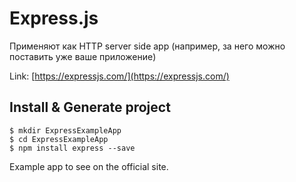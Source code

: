 # Express.js

Применяют как HTTP server side app (например, за него можно поставить уже ваше приложение)

Link: [https://expressjs.com/](https://expressjs.com/)

## Install & Generate project

```
$ mkdir ExpressExampleApp
$ cd ExpressExampleApp
$ npm install express --save
```

Example app to see on the official site.
